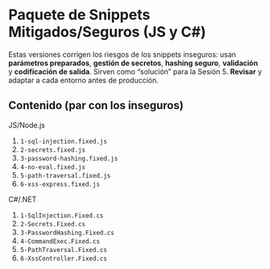
# Paquete de Snippets **Mitigados/Seguros** (JS y C#)

Estas versiones corrigen los riesgos de los snippets inseguros: usan **parámetros preparados**, **gestión de secretos**, **hashing seguro**, **validación** y **codificación de salida**.
Sirven como “solución” para la Sesión 5. **Revisar** y adaptar a cada entorno antes de producción.

## Contenido (par con los inseguros)
JS/Node.js
1. `1-sql-injection.fixed.js`
2. `2-secrets.fixed.js`
3. `3-password-hashing.fixed.js`
4. `4-no-eval.fixed.js`
5. `5-path-traversal.fixed.js`
6. `6-xss-express.fixed.js`

C#/.NET
1. `1-SqlInjection.Fixed.cs`
2. `2-Secrets.Fixed.cs`
3. `3-PasswordHashing.Fixed.cs`
4. `4-CommandExec.Fixed.cs`
5. `5-PathTraversal.Fixed.cs`
6. `6-XssController.Fixed.cs`
